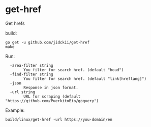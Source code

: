 # get-href
Get hrefs

build:  
```
go get -u github.com/jidckii/get-href
make
```
Run:
```
  -area-filter string
        You filter for search href. (default "head")
  -find-filter string
        You filter for search href. (default "link[hreflang]")
  -json
        Response in json format.
  -url string
        URL for scraping (default "https://github.com/PuerkitoBio/goquery")
```
Example:  
```
build/linux/get-href -url https://you-domain/en
```
